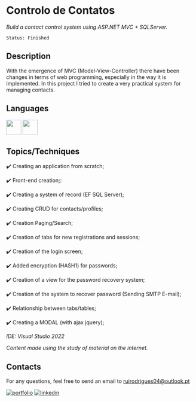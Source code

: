 # Controlo de Contatos

*Build a contact control system using ASP.NET MVC + SQLServer.*

```
Status: Finished
```
## Description
With the emergence of MVC (Model-View-Controller) there have been changes in terms of web programming, especially in the way it is implemented. In this project I tried to create a very practical system for managing contacts.


## Languages 
<img src="https://cdn.jsdelivr.net/gh/devicons/devicon/icons/csharp/csharp-original.svg" width="40" height="40"/> <img src="https://cdn.jsdelivr.net/gh/devicons/devicon/icons/microsoftsqlserver/microsoftsqlserver-plain.svg" width="40" height="40"/>



## Topics/Techniques

:heavy_check_mark: Creating an application from scratch;

:heavy_check_mark: Front-end creation;:

:heavy_check_mark: Creating a system of record (EF SQL Server);

:heavy_check_mark: Creating CRUD for contacts/profiles;

:heavy_check_mark: Creation Paging/Search;

:heavy_check_mark: Creation of tabs for new registrations and sessions;

:heavy_check_mark: Creation of the login screen;

:heavy_check_mark: Added encryption (HASH1) for passwords;

:heavy_check_mark: Creation of a view for the password recovery system;

:heavy_check_mark: Creation of the system to recover password (Sending SMTP E-mail);

:heavy_check_mark: Relationship between tabs/tables;

:heavy_check_mark: Creating a MODAL (with ajax jquery);



*IDE: Visual Studio 2022*

*Content made using the study of material on the internet.*

## Contacts

For any questions, feel free to send an email to ruirodrigues04@outlook.pt

[![portfolio](https://img.shields.io/badge/my_portfolio-000?style=for-the-badge&logo=ko-fi&logoColor=white)](https://github.com/ruirodriguess)
[![linkedin](https://img.shields.io/badge/linkedin-0A66C2?style=for-the-badge&logo=linkedin&logoColor=white)](https://www.linkedin.com/in/ruirodrigues-dev/)
